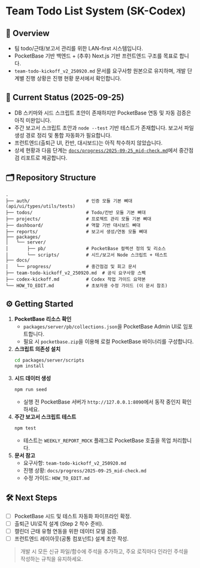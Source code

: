 # Team Todo List System (SK-Codex)

## 📌 Overview
- 팀 todo/근태/보고서 관리를 위한 LAN-first 시스템입니다.
- PocketBase 기반 백엔드 + (추후) Next.js 기반 프런트엔드 구조를 목표로 합니다.
- `team-todo-kickoff_v2_250920.md` 문서를 요구사항 원본으로 유지하며, 개발 단계별 진행 상황은 진행 현황 문서에서 확인합니다.

## 🚦 Current Status (2025-09-25)
- DB 스키마와 시드 스크립트 초안이 존재하지만 PocketBase 연동 및 자동 검증은 아직 미완입니다.
- 주간 보고서 스크립트 초안과 `node --test` 기반 테스트가 존재합니다. 보고서 파일 생성 경로 정리 및 통합 자동화가 필요합니다.
- 프런트엔드(출퇴근 UI, 칸반, 대시보드)는 아직 착수하지 않았습니다.
- 상세 현황과 다음 단계는 [`docs/progress/2025-09-25_mid-check.md`](docs/progress/2025-09-25_mid-check.md)에서 중간점검 리포트로 제공합니다.

## 🗂️ Repository Structure
```
.
├── auth/                     # 인증 모듈 기본 뼈대 (api/ui/types/utils/tests)
├── todos/                    # Todo/칸반 모듈 기본 뼈대
├── projects/                 # 프로젝트 관리 모듈 기본 뼈대
├── dashboard/                # 역할 기반 대시보드 뼈대
├── reports/                  # 보고서 생성/연동 모듈 뼈대
├── packages/
│   └── server/
│       ├── pb/               # PocketBase 컬렉션 정의 및 리소스
│       └── scripts/          # 시드/보고서 Node 스크립트 + 테스트
├── docs/
│   └── progress/             # 중간점검 및 회고 문서
├── team-todo-kickoff_v2_250920.md  # 공식 요구사항 스펙
├── codex-kickoff.md          # Codex 작업 가이드 요약본
└── HOW_TO_EDIT.md            # 초보자용 수정 가이드 (이 문서 참조)
```

## ⚙️ Getting Started
1. **PocketBase 리소스 확인**
   - `packages/server/pb/collections.json`을 PocketBase Admin UI로 임포트합니다.
   - 필요 시 `pocketbase.zip`을 이용해 로컬 PocketBase 바이너리를 구성합니다.
2. **스크립트 의존성 설치**
   ```bash
   cd packages/server/scripts
   npm install
   ```
3. **시드 데이터 생성**
   ```bash
   npm run seed
   ```
   - 실행 전 PocketBase 서버가 `http://127.0.0.1:8090`에서 동작 중인지 확인하세요.
4. **주간 보고서 스크립트 테스트**
   ```bash
   npm test
   ```
   - 테스트는 `WEEKLY_REPORT_MOCK` 플래그로 PocketBase 호출을 목업 처리합니다.
5. **문서 참고**
   - 요구사항: `team-todo-kickoff_v2_250920.md`
   - 진행 상황: `docs/progress/2025-09-25_mid-check.md`
   - 수정 가이드: `HOW_TO_EDIT.md`

## 🛠️ Next Steps
- [ ] PocketBase 시드 및 테스트 자동화 파이프라인 확정.
- [ ] 출퇴근 UI/로직 설계 (Step 2 착수 준비).
- [ ] 캘린더 근태 유형 연동을 위한 데이터 모델 검증.
- [ ] 프런트엔드 레이아웃(공통 컴포넌트) 설계 초안 작성.

> 개발 시 모든 신규 파일/함수에 주석을 추가하고, 주요 로직마다 인라인 주석을 작성하는 규칙을 유지하세요.
